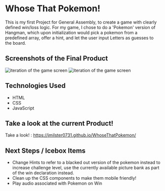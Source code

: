 # Whose That Pokemon!
This is my first Project for General Assembly, to create a game with clearly defined win/loss logic. For my game, I chose to do a 'Pokemon' version of Hangman, which upon initialization would pick a pokemon from a predefined array, offer a hint, and let the user input Letters as guesses to the board.

## Screenshots of the Final Product
![iteration of the game screen](https://i.imgur.com/RWWz31q.png)
![iteration of the game screen](https://i.imgur.com/ylsknp1.png)

## Technologies Used
- HTML
- CSS
- JavaScript

## Take a look at the current Product!
Take a look! : https://jmilster0731.github.io/WhoseThatPokemon/

## Next Steps / Icebox Items
- Change Hints to refer to a blacked out version of the pokemon instead to increase challenge level, use the currently available picture bank as part of the win declaration instead.
- Clean up the CSS components to make them mobile friendly!
- Play audio associated with Pokemon on Win